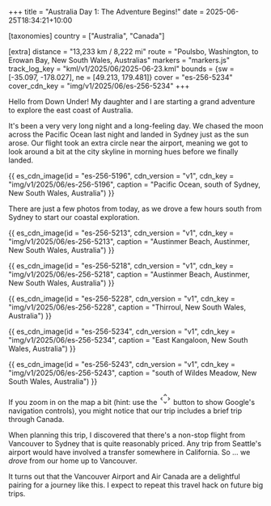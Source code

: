 +++
title = "Australia Day 1: The Adventure Begins!"
date = 2025-06-25T18:34:21+10:00

[taxonomies]
country = ["Australia", "Canada"]

[extra]
distance = "13,233 km / 8,222 mi"
route = "Poulsbo, Washington, to Erowan Bay, New South Wales, Australias"
markers = "markers.js"
track_log_key = "kml/v1/2025/06/2025-06-23.kml"
bounds = {sw = [-35.097, -178.027], ne = [49.213, 179.481]}
cover = "es-256-5234"
cover_cdn_key = "img/v1/2025/06/es-256-5234"
+++

Hello from Down Under! My daughter and I are starting a grand adventure to explore the east coast of Australia.

<!-- more -->

It's been a very very long night and a long-feeling day. We chased the moon across the Pacific Ocean last night and landed in Sydney just as the sun arose. Our flight took an extra circle near the airport, meaning we got to look around a bit at the city skyline in morning hues before we finally landed.

{{ es_cdn_image(id = "es-256-5196", cdn_version = "v1", cdn_key = "img/v1/2025/06/es-256-5196", caption = "Pacific Ocean, south of Sydney, New South Wales, Australia") }}

There are just a few photos from today, as we drove a few hours south from Sydney to start our coastal exploration.


{{ es_cdn_image(id = "es-256-5213", cdn_version = "v1", cdn_key = "img/v1/2025/06/es-256-5213", caption = "Austinmer Beach, Austinmer, New South Wales, Australia") }}

{{ es_cdn_image(id = "es-256-5218", cdn_version = "v1", cdn_key = "img/v1/2025/06/es-256-5218", caption = "Austinmer Beach, Austinmer, New South Wales, Australia") }}

{{ es_cdn_image(id = "es-256-5228", cdn_version = "v1", cdn_key = "img/v1/2025/06/es-256-5228", caption = "Thirroul, New South Wales, Australia") }}

{{ es_cdn_image(id = "es-256-5234", cdn_version = "v1", cdn_key = "img/v1/2025/06/es-256-5234", caption = "East Kangaloon, New South Wales, Australia") }}

{{ es_cdn_image(id = "es-256-5243", cdn_version = "v1", cdn_key = "img/v1/2025/06/es-256-5243", caption = "south of Wildes Meadow, New South Wales, Australia") }}

If you zoom in on the map a bit (hint: use the <img src="data:image/svg+xml,%3Csvg%20fill%3D%22none%22%20xmlns%3D%22http%3A//www.w3.org/2000/svg%22%20viewBox%3D%220%200%2024%2024%22%3E%3Cpath%20d%3D%22M12%2019.175l2.125-2.125%201.425%201.4L12%2022l-3.55-3.55%201.425-1.4L12%2019.175zM4.825%2012l2.125%202.125-1.4%201.425L2%2012l3.55-3.55%201.4%201.425L4.825%2012zm14.35%200L17.05%209.875l1.4-1.425L22%2012l-3.55%203.55-1.4-1.425L19.175%2012zM12%204.825L9.875%206.95%208.45%205.55%2012%202l3.55%203.55-1.425%201.4L12%204.825z%22%20fill%3D%22%23666%22/%3E%3C/svg%3E" width="24" height="24"> button to show Google's navigation controls), you might notice that our trip includes a brief trip through Canada.

When planning this trip, I discovered that there's a non-stop flight from Vancouver to Sydney that is quite reasonably priced. Any trip from Seattle's airport would have involved a transfer somewhere in California. So ... we _drove_ from our home up to Vancouver.

It turns out that the Vancouver Airport and Air Canada are a delightful pairing for a journey like this. I expect to repeat this travel hack on future big trips.
